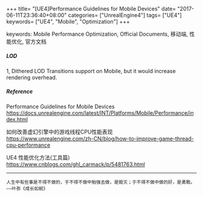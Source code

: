 +++
title= "[UE4]Performance Guidelines for Mobile Devices"
date= "2017-06-11T23:36:40+08:00"
categories= ["UnrealEngine4"]
tags= ["UE4"]
keywords= ["UE4", "Mobile", "Optimization"]
+++

keywords: Mobile Performance Optimization, Official Documents, 移动端, 性能优化, 官方文档

##### LOD

1, Dithered LOD Transitions support on Mobile, but it would increase rendering overhead.

##### Reference

Performance Guidelines for Mobile Devices  
https://docs.unrealengine.com/latest/INT/Platforms/Mobile/Performance/index.html

如何改善虚幻引擎中的游戏线程CPU性能表现  
https://www.unrealengine.com/zh-CN/blog/how-to-improve-game-thread-cpu-performance

UE4 性能优化方法(工具篇)  
https://www.cnblogs.com/ghl_carmack/p/5481763.html

***
`人生中有些事是不得不做的，于不得不做中勉强去做，是毁灭；于不得不做中做的好，是勇敢。——叶弥《成长如蜕》`